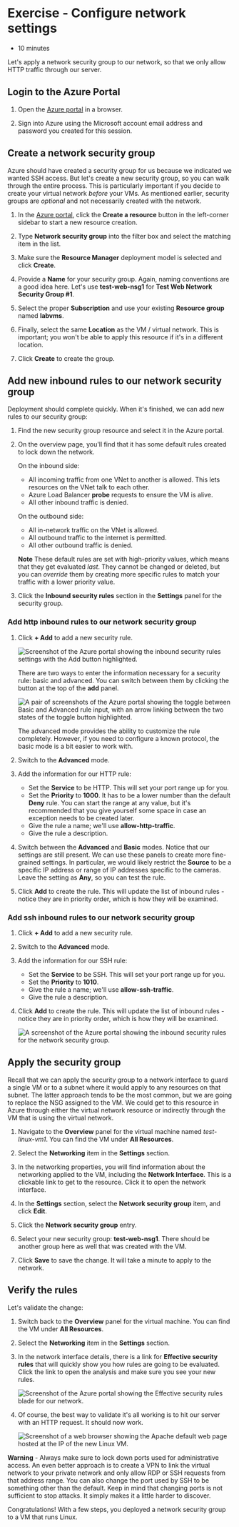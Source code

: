# Exercise - Configure network settings

* 10 minutes

Let's apply a network security group to our network, so that we only allow HTTP traffic through our server.

## Login to the Azure Portal

1. Open the [Azure portal](https://portal.azure.com) in a browser.

2. Sign into Azure using the Microsoft account email address and password you created for this session.

## Create a network security group

Azure should have created a security group for us because we indicated we wanted SSH access. But let's create a new security group, so you can walk through the entire process. This is particularly important if you decide to create your virtual network _before_ your VMs. As mentioned earlier, security groups are _optional_ and not necessarily created with the network.

1. In the [Azure portal](https://portal.azure.com/), click the **Create a resource** button in the left-corner sidebar to start a new resource creation.

2. Type **Network security group** into the filter box and select the matching item in the list.

3. Make sure the **Resource Manager** deployment model is selected and click **Create**.

4. Provide a **Name** for your security group. Again, naming conventions are a good idea here. Let's use **test-web-nsg1** for **Test Web Network Security Group #1**.

5. Select the proper **Subscription** and use your existing **Resource group** named **labvms**.

6. Finally, select the same **Location** as the VM / virtual network. This is important; you won't be able to apply this resource if it's in a different location.

7. Click **Create** to create the group.

## Add new inbound rules to our network security group

Deployment should complete quickly. When it's finished, we can add new rules to our security group:

1. Find the new security group resource and select it in the Azure portal.

2. On the overview page, you'll find that it has some default rules created to lock down the network.

    On the inbound side:

    * All incoming traffic from one VNet to another is allowed. This lets resources on the VNet talk to each other.
    * Azure Load Balancer **probe** requests to ensure the VM is alive.
    * All other inbound traffic is denied.

    On the outbound side:

    * All in-network traffic on the VNet is allowed.
    * All outbound traffic to the internet is permitted.
    * All other outbound traffic is denied.

    **Note**
    These default rules are set with high-priority values, which means that they get evaluated _last_. They cannot be changed or deleted, but you can _override_ them by creating more specific rules to match your traffic with a lower priority value.

3. Click the **Inbound security rules** section in the **Settings** panel for the security group.

### Add http inbound rules to our network security group

1. Click **+ Add** to add a new security rule.

    ![Screenshot of the Azure portal showing the inbound security rules settings with the Add button highlighted.](images/confignetlinux1.png)

    There are two ways to enter the information necessary for a security rule: basic and advanced. You can switch between them by clicking the button at the top of the **add** panel.

    ![A pair of screenshots of the Azure portal showing the toggle between Basic and Advanced rule input, with an arrow linking between the two states of the toggle button highlighted.](images/confignetlinux2.png)

    The advanced mode provides the ability to customize the rule completely. However, if you need to configure a known protocol, the basic mode is a bit easier to work with.

2. Switch to the **Advanced** mode.

3. Add the information for our HTTP rule:

    * Set the **Service** to be HTTP. This will set your port range up for you.
    * Set the **Priority** to **1000**. It has to be a lower number than the default **Deny** rule. You can start the range at any value, but it's recommended that you give yourself some space in case an exception needs to be created later.
    * Give the rule a name; we'll use **allow-http-traffic**.
    * Give the rule a description.

4. Switch between the **Advanced** and **Basic**  modes. Notice that our settings are still present. We can use these panels to create more fine-grained settings. In particular, we would likely restrict the **Source** to be a specific IP address or range of IP addresses specific to the cameras. Leave the setting as **Any**, so you can test the rule.

5. Click **Add** to create the rule. This will update the list of inbound rules - notice they are in priority order, which is how they will be examined.

### Add ssh inbound rules to our network security group

1. Click **+ Add** to add a new security rule.

2. Switch to the **Advanced** mode.

3. Add the information for our SSH rule:

    * Set the **Service** to be SSH. This will set your port range up for you.
    * Set the **Priority** to **1010**.
    * Give the rule a name; we'll use **allow-ssh-traffic**.
    * Give the rule a description.

4. Click **Add** to create the rule. This will update the list of inbound rules - notice they are in priority order, which is how they will be examined.

    ![A screenshot of the Azure portal showing the inbound security rules for the network security group.](images/confignetlinux3.png)

## Apply the security group

Recall that we can apply the security group to a network interface to guard a single VM or to a subnet where it would apply to any resources on that subnet. The latter approach tends to be the most common, but we are going to replace the NSG assigned to the VM. We could get to this resource in Azure through either the virtual network resource or indirectly through the VM that is using the virtual network.

1. Navigate to the **Overview** panel for the virtual machine named _test-linux-vm1_. You can find the VM under **All Resources**.

2. Select the **Networking** item in the **Settings** section.

3. In the networking properties, you will find information about the networking applied to the VM, including the **Network Interface**. This is a clickable link to get to the resource. Click it to open the network interface.

4. In the **Settings** section, select the **Network security group** item, and click **Edit**.

5. Click the **Network security group** entry.

6. Select your new security group: **test-web-nsg1**. There should be another group here as well that was created with the VM.

7. Click **Save** to save the change. It will take a minute to apply to the network.

## Verify the rules

Let's validate the change:

1. Switch back to the **Overview** panel for the virtual machine. You can find the VM under **All Resources**.

2. Select the **Networking** item in the **Settings** section.

3. In the network interface details, there is a link for **Effective security rules** that will quickly show you how rules are going to be evaluated. Click the link to open the analysis and make sure you see your new rules.

    ![Screenshot of the Azure portal showing the Effective security rules blade for our network.](images/confignetlinux4.png)

4. Of course, the best way to validate it's all working is to hit our server with an HTTP request. It should now work.

    ![Screenshot of a web browser showing the Apache default web page hosted at the IP of the new Linux VM.](images/confignetlinux5.png)

**Warning** -
Always make sure to lock down ports used for administrative access. An even better approach is to create a VPN to link the virtual network to your private network and only allow RDP or SSH requests from that address range. You can also change the port used by SSH to be something other than the default. Keep in mind that changing ports is not sufficient to stop attacks. It simply makes it a little harder to discover.

Congratulations! With a few steps, you deployed a network security group to a VM that runs Linux.
